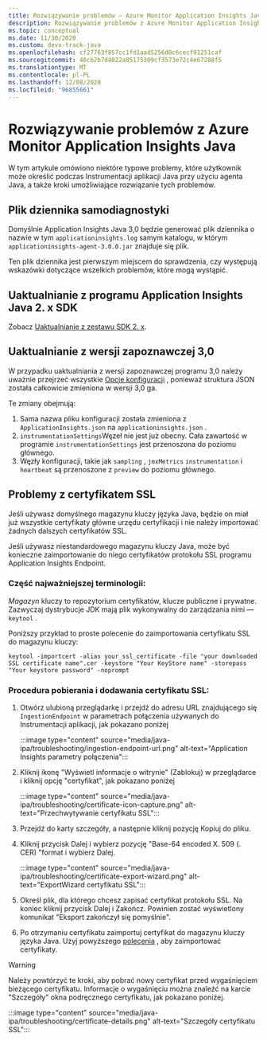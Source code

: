 ```yaml
---
title: Rozwiązywanie problemów — Azure Monitor Application Insights Java
description: Rozwiązywanie problemów z Azure Monitor Application Insights Java
ms.topic: conceptual
ms.date: 11/30/2020
ms.custom: devx-track-java
ms.openlocfilehash: cf27763f857cc1fd1aad5256d0c6cecf91251caf
ms.sourcegitcommit: 48cb2b7d4022a85175309cf3573e72c4e67288f5
ms.translationtype: MT
ms.contentlocale: pl-PL
ms.lasthandoff: 12/08/2020
ms.locfileid: "96855661"
---
```

# <a name="troubleshooting-azure-monitor-application-insights-java"></a>Rozwiązywanie problemów z Azure Monitor Application Insights Java

W tym artykule omówiono niektóre typowe problemy, które użytkownik może określić podczas Instrumentacji aplikacji Java przy użyciu agenta Java, a także kroki umożliwiające rozwiązanie tych problemów.

## <a name="self-diagnostic-log-file"></a>Plik dziennika samodiagnostyki

Domyślnie Application Insights Java 3,0 będzie generować plik dziennika o nazwie w tym `applicationinsights.log` samym katalogu, w którym `applicationinsights-agent-3.0.0.jar` znajduje się plik.

Ten plik dziennika jest pierwszym miejscem do sprawdzenia, czy występują wskazówki dotyczące wszelkich problemów, które mogą wystąpić.

## <a name="upgrade-from-application-insights-java-2x-sdk"></a>Uaktualnianie z programu Application Insights Java 2. x SDK

Zobacz [Uaktualnianie z zestawu SDK 2. x](./java-standalone-upgrade-from-2x.md).

## <a name="upgrade-from-30-preview"></a>Uaktualnianie z wersji zapoznawczej 3,0

W przypadku uaktualniania z wersji zapoznawczej programu 3,0 należy uważnie przejrzeć wszystkie [Opcje konfiguracji](./java-standalone-config.md) , ponieważ struktura JSON została całkowicie zmieniona w wersji 3,0 ga.

Te zmiany obejmują:

1.  Sama nazwa pliku konfiguracji została zmieniona z `ApplicationInsights.json` na `applicationinsights.json` .
2.  `instrumentationSettings`Węzeł nie jest już obecny. Cała zawartość w programie `instrumentationSettings` jest przenoszona do poziomu głównego. 
3.  Węzły konfiguracji, takie jak `sampling` , `jmxMetrics` `instrumentation` i `heartbeat` są przenoszone z `preview` do poziomu głównego.

## <a name="ssl-certificate-issues"></a>Problemy z certyfikatem SSL

Jeśli używasz domyślnego magazynu kluczy języka Java, będzie on miał już wszystkie certyfikaty główne urzędu certyfikacji i nie należy importować żadnych dalszych certyfikatów SSL.

Jeśli używasz niestandardowego magazynu kluczy Java, może być konieczne zaimportowanie do niego certyfikatów protokołu SSL programu Application Insights Endpoint.

### <a name="some-key-terminology"></a>Część najważniejszej terminologii:
*Magazyn* kluczy to repozytorium certyfikatów, klucze publiczne i prywatne. Zazwyczaj dystrybucje JDK mają plik wykonywalny do zarządzania nimi — `keytool` .

Poniższy przykład to proste polecenie do zaimportowania certyfikatu SSL do magazynu kluczy:

`keytool -importcert -alias your_ssl_certificate -file "your downloaded SSL certificate name".cer -keystore "Your KeyStore name" -storepass "Your keystore password" -noprompt`

### <a name="steps-to-download-and-add-the-ssl-certificate"></a>Procedura pobierania i dodawania certyfikatu SSL:

1.  Otwórz ulubioną przeglądarkę i przejdź do adresu URL znajdującego się `IngestionEndpoint` w parametrach połączenia używanych do Instrumentacji aplikacji, jak pokazano poniżej

    :::image type="content" source="media/java-ipa/troubleshooting/ingestion-endpoint-url.png" alt-text="Application Insights parametry połączenia":::

2.  Kliknij ikonę "Wyświetl informacje o witrynie" (Zablokuj) w przeglądarce i kliknij opcję "certyfikat", jak pokazano poniżej

    :::image type="content" source="media/java-ipa/troubleshooting/certificate-icon-capture.png" alt-text="Przechwytywanie certyfikatu SSL":::

3.  Przejdź do karty szczegóły, a następnie kliknij pozycję Kopiuj do pliku.
4.  Kliknij przycisk Dalej i wybierz pozycję "Base-64 encoded X. 509 (. CER) "format i wybierz Dalej.

    :::image type="content" source="media/java-ipa/troubleshooting/certificate-export-wizard.png" alt-text="ExportWizard certyfikatu SSL":::

5.  Określ plik, dla którego chcesz zapisać certyfikat protokołu SSL. Na koniec kliknij przycisk Dalej i Zakończ. Powinien zostać wyświetlony komunikat "Eksport zakończył się pomyślnie".
6.  Po otrzymaniu certyfikatu zaimportuj certyfikat do magazynu kluczy języka Java. Użyj powyższego [polecenia](#some-key-terminology) , aby zaimportować certyfikaty.

> [!WARNING]
> Należy powtórzyć te kroki, aby pobrać nowy certyfikat przed wygaśnięciem bieżącego certyfikatu. Informacje o wygaśnięciu można znaleźć na karcie "Szczegóły" okna podręcznego certyfikatu, jak pokazano poniżej.

:::image type="content" source="media/java-ipa/troubleshooting/certificate-details.png" alt-text="Szczegóły certyfikatu SSL":::
